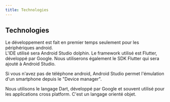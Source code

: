 ```yaml
---
title: Technologies
---
```


## Technologies 

Le développement est fait en premier temps seulement pour les périphériques android.  
L'IDE utilisé sera Android Studio dolphin. Le framework utilisé est Flutter, développé par Google. Nous utiliserons également le SDK Flutter qui sera ajouté à Android Studio.  

Si vous n'avez pas de téléphone android, Android Studio permet l'émulation d'un smartphone depuis le "Device manager".  

Nous utilisons le langage Dart, développé par Google et souvent utilisé pour les applications cross platform. C'est un langage orienté objet.  